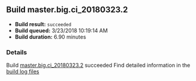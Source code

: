 ## Build master.big.ci_20180323.2
- **Build result:** `succeeded`
- **Build queued:** 3/23/2018 10:19:14 AM
- **Build duration:** 6.90 minutes
### Details
Build [master.big.ci_20180323.2](https://winappstudio.visualstudio.com/web/build.aspx?pcguid=a4ef43be-68ce-4195-a619-079b4d9834c2&builduri=vstfs%3a%2f%2f%2fBuild%2fBuild%2f25322) succeeded
Find detailed information in the [build log files](https://uwpctdiags.blob.core.windows.net/buildlogs/master.big.ci_20180323.2_logs.zip)
